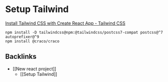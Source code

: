 # Setup Tailwind
[Install Tailwind CSS with Create React App - Tailwind CSS](https://tailwindcss.com/docs/guides/create-react-app)

```
npm install -D tailwindcss@npm:@tailwindcss/postcss7-compat postcss@^7 autoprefixer@^9
npm install @craco/craco
```

## Backlinks
* [[New react project]]
	* [[Setup Tailwind]]

<!-- {BearID:8195E79B-F450-4CC2-B55E-8EC08D7BF277-1879-000002B0A61110F3} -->
